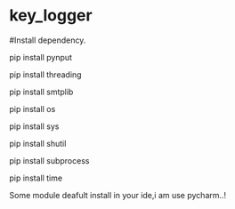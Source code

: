 # key_logger

#Install dependency.

pip install pynput

pip install threading

pip install smtplib

pip install os

pip install sys

pip install  shutil

pip install subprocess

pip install time

Some module deafult install in your ide,i am use pycharm..!
